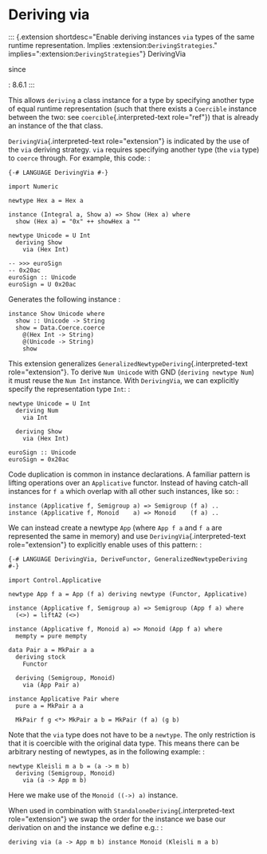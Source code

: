 Deriving via
============

::: {.extension shortdesc="Enable deriving instances ``via`` types of the same runtime
representation.
Implies :extension:`DerivingStrategies`." implies=":extension:`DerivingStrategies`"}
DerivingVia

since

:   8.6.1
:::

This allows `deriving` a class instance for a type by specifying another
type of equal runtime representation (such that there exists a
`Coercible` instance between the two: see `coercible`{.interpreted-text
role="ref"}) that is already an instance of the that class.

`DerivingVia`{.interpreted-text role="extension"} is indicated by the
use of the `via` deriving strategy. `via` requires specifying another
type (the `via` type) to `coerce` through. For example, this code: :

    {-# LANGUAGE DerivingVia #-}

    import Numeric

    newtype Hex a = Hex a

    instance (Integral a, Show a) => Show (Hex a) where
      show (Hex a) = "0x" ++ showHex a ""

    newtype Unicode = U Int
      deriving Show
        via (Hex Int)

    -- >>> euroSign
    -- 0x20ac
    euroSign :: Unicode
    euroSign = U 0x20ac

Generates the following instance :

    instance Show Unicode where
      show :: Unicode -> String
      show = Data.Coerce.coerce
        @(Hex Int -> String)
        @(Unicode -> String)
        show

This extension generalizes
`GeneralizedNewtypeDeriving`{.interpreted-text role="extension"}. To
derive `Num Unicode` with GND (`deriving newtype Num`) it must reuse the
`Num Int` instance. With `DerivingVia`, we can explicitly specify the
representation type `Int`: :

    newtype Unicode = U Int
      deriving Num
        via Int

      deriving Show
        via (Hex Int)

    euroSign :: Unicode
    euroSign = 0x20ac

Code duplication is common in instance declarations. A familiar pattern
is lifting operations over an `Applicative` functor. Instead of having
catch-all instances for `f a` which overlap with all other such
instances, like so: :

    instance (Applicative f, Semigroup a) => Semigroup (f a) ..
    instance (Applicative f, Monoid    a) => Monoid    (f a) ..

We can instead create a newtype `App` (where `App f a` and `f a` are
represented the same in memory) and use `DerivingVia`{.interpreted-text
role="extension"} to explicitly enable uses of this pattern: :

    {-# LANGUAGE DerivingVia, DeriveFunctor, GeneralizedNewtypeDeriving #-}

    import Control.Applicative

    newtype App f a = App (f a) deriving newtype (Functor, Applicative)

    instance (Applicative f, Semigroup a) => Semigroup (App f a) where
      (<>) = liftA2 (<>)

    instance (Applicative f, Monoid a) => Monoid (App f a) where
      mempty = pure mempty

    data Pair a = MkPair a a
      deriving stock
        Functor

      deriving (Semigroup, Monoid)
        via (App Pair a)

    instance Applicative Pair where
      pure a = MkPair a a

      MkPair f g <*> MkPair a b = MkPair (f a) (g b)

Note that the `via` type does not have to be a `newtype`. The only
restriction is that it is coercible with the original data type. This
means there can be arbitrary nesting of newtypes, as in the following
example: :

    newtype Kleisli m a b = (a -> m b)
      deriving (Semigroup, Monoid)
        via (a -> App m b)

Here we make use of the `Monoid ((->) a)` instance.

When used in combination with `StandaloneDeriving`{.interpreted-text
role="extension"} we swap the order for the instance we base our
derivation on and the instance we define e.g.: :

    deriving via (a -> App m b) instance Monoid (Kleisli m a b)
